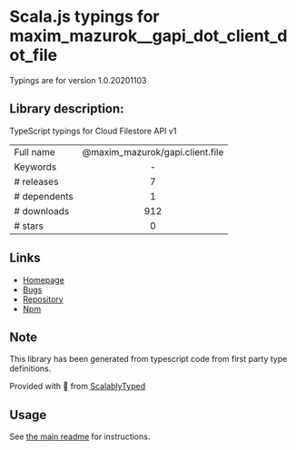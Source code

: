 
# Scala.js typings for maxim_mazurok__gapi_dot_client_dot_file

Typings are for version 1.0.20201103

## Library description:
TypeScript typings for Cloud Filestore API v1

|                    |                 |
| ------------------ | :-------------: |
| Full name          | @maxim_mazurok/gapi.client.file |
| Keywords           | - |
| # releases         | 7 |
| # dependents       | 1 |
| # downloads        | 912 |
| # stars            | 0 |

## Links
- [Homepage](https://github.com/Maxim-Mazurok/google-api-typings-generator#readme)
- [Bugs](https://github.com/Maxim-Mazurok/google-api-typings-generator/issues)
- [Repository](https://github.com/Maxim-Mazurok/google-api-typings-generator)
- [Npm](https://www.npmjs.com/package/%40maxim_mazurok%2Fgapi.client.file)
    


## Note
This library has been generated from typescript code from first party type definitions.

Provided with :purple_heart: from [ScalablyTyped](https://github.com/oyvindberg/ScalablyTyped)

## Usage
See [the main readme](../../readme.md) for instructions.


